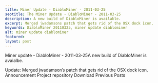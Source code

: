 ```yaml
---
title: Miner Update - DiabloMiner - 2011-03-25
seotitle: The Miner Update - DiabloMiner - 2011-03-25
description: A new build of DiabloMiner is available.
excerpt: Merged jwadamsons patch that gets rid of the OSX dock icon.
keywords: DiabloMiner 20110325, miner update diablominer
alt: miner update diablominer
featured: 
layout: post
---
```

Miner update - DiabloMiner - 2011-03-25A new build of DiabloMiner is avaialbe.

Update: Merged jwadamson’s patch that gets rid of the OSX dock icon.
Announcement
Project repository
Download
Previous Posts
